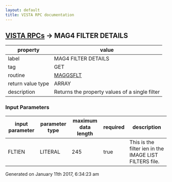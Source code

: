 ```yaml
---
layout: default
title: VISTA RPC documentation
---
```




## [VISTA RPCs](TableOfContent.md) &#8594; MAG4 FILTER DETAILS 

 property | value 
--- | --- 
 label | MAG4 FILTER DETAILS
 tag | GET
 routine | [MAGGSFLT](http://code.osehra.org/dox/Routine_MAGGSFLT_source.html)
 return value type | ARRAY
 description | Returns the property values of a single filter

### Input Parameters

| input parameter | parameter type | maximum data length | required | description | 
| --- | --- | --- | --- | --- | 
| FLTIEN | LITERAL | 245 | true | This is the filter ien in the IMAGE LIST FILTERS file. | 




Generated on January 11th 2017, 6:34:23 am